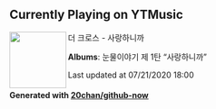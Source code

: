 ## Currently Playing on YTMusic

[<img align="left" width="100" src="https://lh3.googleusercontent.com/nlw8ucckynxLz9ucfRdlUmuT7SczRs-rTxNX86Pw6J0750l7EqMaJPtB6WSPvKOOK2wSGcXGDn7M77fJ">](https://music.youtube.com/channel/UCYVBzfV5IEk3bCMyPeqV1fg)

더 크로스 - 사랑하니까

**Albums**: 눈물이야기 제 1탄 “사랑하니까”

Last updated at 07/21/2020 18:00

#### Generated with [20chan/github-now](https://github.com/20chan/github-now)


<!--
**20chan/20chan** is a ✨ _special_ ✨ repository because its `README.md` (this file) appears on your GitHub profile.

Here are some ideas to get you started:

- 🔭 I’m currently working on ...
- 🌱 I’m currently learning ...
- 👯 I’m looking to collaborate on ...
- 🤔 I’m looking for help with ...
- 💬 Ask me about ...
- 📫 How to reach me: ...
- 😄 Pronouns: ...
- ⚡ Fun fact: ...
-->
